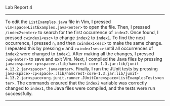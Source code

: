 Lab Report 4

---

To edit the `ListExamples.java` file in Vim, I pressed `vim<space>ListExamples.java<enter>` to open the file. Then, I pressed `/index2<enter>` to search for the first occurrence of `index2`. Once found, I pressed `cwindex1<esc>` to change `index2` to `index1`. To find the next occurrence, I pressed `n`, and then `cwindex1<esc>` to make the same change. I repeated this by pressing `n` and `cwindex1<esc>` until all occurrences of `index2` were changed to `index1`. After making all the changes, I pressed `:wq<enter>` to save and exit Vim. Next, I compiled the Java files by pressing `javac<space>-cp<space>.:lib/hamcrest-core-1.3.jar:lib/junit-4.13.2.jar<space>*.java<enter>`. Finally, I ran the JUnit tests by pressing `java<space>-cp<space>.:lib/hamcrest-core-1.3.jar:lib/junit-4.13.2.jar<space>org.junit.runner.JUnitCore<space>ListExamplesTests<enter>`. The commands ensured that the `index2` variable was correctly changed to `index1`, the Java files were compiled, and the tests were run successfully.

---
